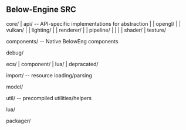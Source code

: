 ## Below-Engine SRC

core/
|  api/ -- API-specific implementations for abstraction
|  |  opengl/
|  |  vulkan/
|
|  lighting/
|
|  renderer/
|  |  pipeline/
|  |
|
|  shader/
|  texture/

components/ -- Native BelowEng components

debug/

ecs/
| component/
| lua/
| depracated/

import/ -- resource loading/parsing

model/

util/ -- precompiled utilities/helpers

lua/

packager/
